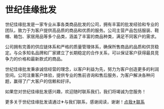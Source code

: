 # 世纪佳缘批发

世纪佳缘批发是一家专业从事各类商品批发的公司，拥有丰富的批发经验和专业的团队，致力于为客户提供高品质的商品和优质的服务。公司主营产品包括服装、鞋帽、箱包、家居用品等多个品类，涵盖了丰富的商品种类，满足不同客户的需求。

公司拥有完善的供应链体系和严格的质量管理体系，确保所售商品的品质和供货稳定。与众多知名品牌和厂家建立了长期稳定的合作关系，可以保证客户获得最具竞争力的价格和最新款式的商品。

世纪佳缘批发秉承诚信经营的理念，以客户利益为先，努力为客户创造更多的利润空间。公司注重客户体验，提供专业的售前咨询和售后服务，为客户解决各种问题，赢得了广大客户的信赖和好评。

如果您对世纪佳缘批发感兴趣，欢迎随时联系我们，我们将竭诚为您服务！

更多关于世纪佳缘批发请通过✈与我们联系，感谢阅读，谢谢！[点我✈联系](https://www.k02.cc)